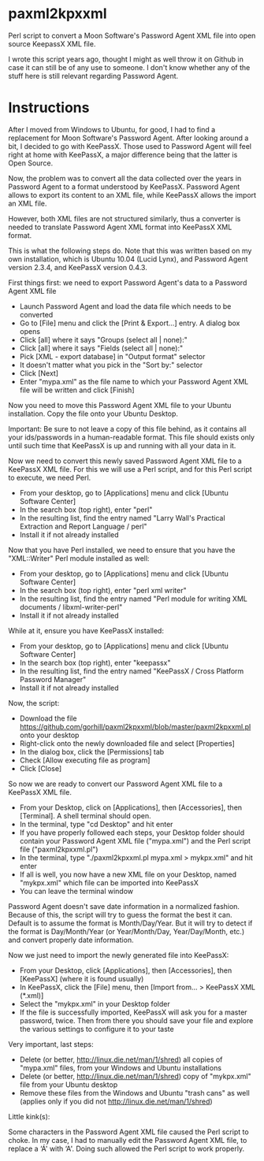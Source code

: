 paxml2kpxxml
============

Perl script to convert a Moon Software's Password Agent XML file into open source KeepassX XML file.

I wrote this script years ago, thought I might as well throw it on Github in case it can still be of any use to someone. I don't know whether any of the stuff here is still relevant regarding Password Agent.

Instructions
============

After I moved from Windows to Ubuntu, for good, I had to find a replacement for Moon Software's Password Agent. After looking around a bit, I decided to go with KeePassX. Those used to Password Agent will feel right at home with KeePassX, a major difference being that the latter is Open Source.

Now, the problem was to convert all the data collected over the years in Password Agent to a format understood by KeePassX. Password Agent allows to export its content to an XML file, while KeePassX allows the import an XML file.

However, both XML files are not structured similarly, thus a converter is needed to translate Password Agent XML format into KeePassX XML format.

This is what the following steps do. Note that this was written based on my own installation, which is Ubuntu 10.04 (Lucid Lynx), and Password Agent version 2.3.4, and KeePassX version 0.4.3.

First things first: we need to export Password Agent's data to a Password Agent XML file

* Launch Password Agent and load the data file which needs to be converted
* Go to [File] menu and click the [Print & Export...] entry. A dialog box opens
* Click [all] where it says "Groups (select all | none):"
* Click [all] where it says "Fields (select all | none):"
* Pick [XML - export database] in "Output format" selector
* It doesn't matter what you pick in the "Sort by:" selector
* Click [Next]
* Enter "mypa.xml" as the file name to which your Password Agent XML file will be written and click [Finish]

Now you need to move this Password Agent XML file to your Ubuntu installation. Copy the file onto your Ubuntu Desktop.

Important: Be sure to not leave a copy of this file behind, as it contains all your ids/passwords in a human-readable format. This file should exists only until such time that KeePassX is up and running with all your data in it.

Now  we need to convert this newly saved Password Agent XML file to a KeePassX XML file. For this we will use a Perl script, and for this Perl script to execute, we need Perl.

* From your desktop, go to [Applications] menu and click [Ubuntu Software Center]
* In the search box (top right), enter "perl"
* In the resulting list, find the entry named "Larry Wall's Practical Extraction and Report Language / perl"
* Install it if not already installed

Now that you have Perl installed, we need to ensure that you have the "XML::Writer" Perl module installed as well:

* From your desktop, go to [Applications] menu and click [Ubuntu Software Center]
* In the search box (top right), enter "perl xml writer"
* In the resulting list, find the entry named "Perl module for writing XML documents / libxml-writer-perl"
* Install it if not already installed

While at it, ensure you have KeePassX installed:

* From your desktop, go to [Applications] menu and click [Ubuntu Software Center]
* In the search box (top right), enter "keepassx"
* In the resulting list, find the entry named "KeePassX / Cross Platform Password Manager"
* Install it if not already installed

Now, the script:

* Download the file <https://github.com/gorhill/paxml2kpxxml/blob/master/paxml2kpxxml.pl> onto your desktop
* Right-click onto the newly downloaded file and select [Properties]
* In the dialog box, click the [Permissions] tab
* Check [Allow executing file as program]
* Click [Close]

So now we are ready to convert our Password Agent XML file to a KeePassX XML file.

* From your Desktop, click on [Applications], then [Accessories], then [Terminal]. A shell terminal should open.
* In the terminal, type "cd Desktop" and hit enter
* If you have properly followed each steps, your Desktop folder should contain your Password Agent XML file ("mypa.xml") and the Perl script file ("paxml2kpxxml.pl")
* In the terminal, type "./paxml2kpxxml.pl mypa.xml > mykpx.xml" and hit enter
* If all is well, you now have a new XML file on your Desktop, named "mykpx.xml" which file can be imported into KeePassX
* You can leave the terminal window

Password Agent doesn't save date information in a normalized fashion. Because of this, the script will try to guess the format the best it can. Default is to assume the format is Month/Day/Year. But it will try to detect if the format is Day/Month/Year (or Year/Month/Day, Year/Day/Month, etc.) and convert properly date information.

Now we just need to import the newly generated file into KeePassX:

* From your Desktop, click [Applications], then [Accessories], then [KeePassX] (where it is found usually)
* In KeePassX, click the [File] menu, then [Import from... > KeePassX XML (*.xml)]
* Select the "mykpx.xml" in your Desktop folder
* If the file is successfully imported, KeePassX will ask you for a master password, twice. Then from there you should save your file and explore the various settings to configure it to your taste

Very important, last steps:

* Delete (or better, <http://linux.die.net/man/1/shred>) all copies of "mypa.xml" files, from your Windows and Ubuntu installations
* Delete (or better, <http://linux.die.net/man/1/shred>) copy of "mykpx.xml" file from your Ubuntu desktop
* Remove these files from the Windows and Ubuntu "trash cans" as well (applies only if you did not <http://linux.die.net/man/1/shred>)

Little kink(s):

Some characters in the Password Agent XML file caused the Perl script to choke. In my case, I had to manually edit the Password Agent XML file, to replace a ‘Á' with ‘A'. Doing such allowed the Perl script to work properly.
